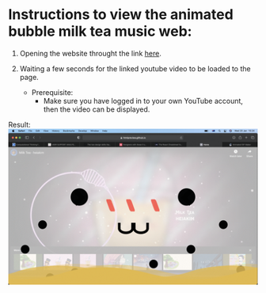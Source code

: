 # Instructions to view the animated bubble milk tea music web:

1. Opening the website throught the link [here](https://jlelsa.github.io/Jas/Bubble-Milk-Tea-Lover-Web/home).

2. Waiting a few seconds for the linked youtube video to be loaded to the page.
   - Prerequisite:
     - Make sure you have logged in to your own YouTube account, then the video can be displayed.

Result:
![Gif bubble milk-tea web](https://github.com/JLElsa/Jas/blob/master/Bubble-Milk-Tea-Lover-Web/Gif_of_web_animation.gif)  
